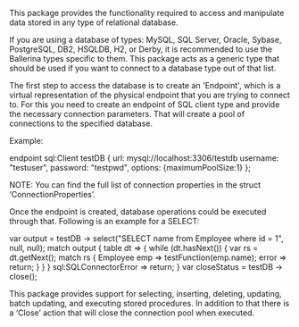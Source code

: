 This package provides the functionality required to access and manipulate data stored in any type of relational database. 

If you are using a database of types: MySQL, SQL Server, Oracle, Sybase, PostgreSQL, DB2, HSQLDB, H2, or Derby, it is recommended to use the Ballerina types specific to them. This package acts as a generic type that should be used if you want to connect to a database type out of that list.

The first step to access the database is to create an 'Endpoint', which is a virtual representation of the physical endpoint that you are trying to connect to. For this you need to create an endpoint of SQL client type and provide the necessary connection parameters. That will create a pool of connections to the specified database.

Example:

endpoint sql:Client testDB {
   url: mysql://localhost:3306/testdb
   username: "testuser",
   password: "testpwd",
   options: {maximumPoolSize:1}
};

NOTE: You can find the full list of connection properties in the struct ‘ConnectionProperties’.

Once the endpoint is created, database operations could be executed through that. Following is an example for a SELECT:

var output = testDB -> select("SELECT name from Employee where id = 1", null, null);
match output {
   table dt => {
      while (dt.hasNext()) {
         var rs = <Employee>dt.getNext();
         match rs {
            Employee emp => testFunction(emp.name);
            error => return;
            }
         }
	  }
      sql:SQLConnectorError => return;
}
var closeStatus = testDB -> close();
  
This package provides support for selecting, inserting, deleting, updating, batch updating, and executing stored procedures. In addition to that there is a ‘Close’ action that will close the connection pool when executed.

